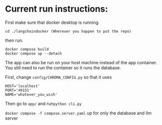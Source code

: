# Current run instructions:
First make sure that docker desktop is running.

```
cd ./langchaindocker (Wherever you happen to put the repo)
```

then run:
```
docker compose build
docker compose up --detach
```

The app can also be run on your host machine instead of the app container. You still need to run the container so it runs the database.

First, change ```config/CHROMA_CONFIG.py``` so that it uses
```
HOST='localhost'
PORT='49151'
NAME='whatever_you_wish'
```
Then go to  ```app/``` and run```python cli.py```

```docker compose -f compose.server.yaml``` up for only the database and llm server
